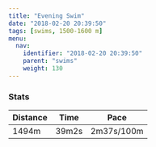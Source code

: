 ```yaml
---
title: "Evening Swim"
date: "2018-02-20 20:39:50"
tags: [swims, 1500-1600 m]
menu:
  nav:
    identifier: "2018-02-20 20:39:50"
    parent: "swims"
    weight: 130
---
```


### Stats

| Distance | Time | Pace |
|----------|------|------|
|1494m|39m2s|2m37s/100m|
